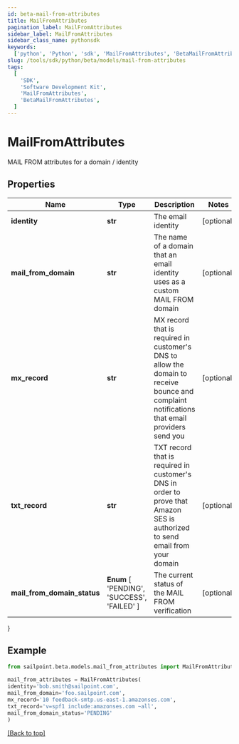 ```yaml
---
id: beta-mail-from-attributes
title: MailFromAttributes
pagination_label: MailFromAttributes
sidebar_label: MailFromAttributes
sidebar_class_name: pythonsdk
keywords:
  ['python', 'Python', 'sdk', 'MailFromAttributes', 'BetaMailFromAttributes']
slug: /tools/sdk/python/beta/models/mail-from-attributes
tags:
  [
    'SDK',
    'Software Development Kit',
    'MailFromAttributes',
    'BetaMailFromAttributes',
  ]
---
```


# MailFromAttributes

MAIL FROM attributes for a domain / identity

## Properties

| Name | Type | Description | Notes |
| --- | --- | --- | --- |
| **identity** | **str** | The email identity | [optional] |
| **mail_from_domain** | **str** | The name of a domain that an email identity uses as a custom MAIL FROM domain | [optional] |
| **mx_record** | **str** | MX record that is required in customer's DNS to allow the domain to receive bounce and complaint notifications that email providers send you | [optional] |
| **txt_record** | **str** | TXT record that is required in customer's DNS in order to prove that Amazon SES is authorized to send email from your domain | [optional] |
| **mail_from_domain_status** | **Enum** [ 'PENDING', 'SUCCESS', 'FAILED' ] | The current status of the MAIL FROM verification | [optional] |

}

## Example

```python
from sailpoint.beta.models.mail_from_attributes import MailFromAttributes

mail_from_attributes = MailFromAttributes(
identity='bob.smith@sailpoint.com',
mail_from_domain='foo.sailpoint.com',
mx_record='10 feedback-smtp.us-east-1.amazonses.com',
txt_record='v=spf1 include:amazonses.com ~all',
mail_from_domain_status='PENDING'
)

```

[[Back to top]](#)
